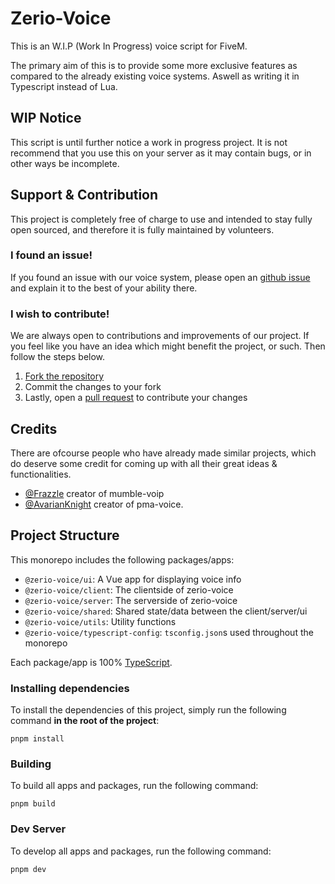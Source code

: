 # Zerio-Voice

This is an W.I.P (Work In Progress) voice script for FiveM.

The primary aim of this is to provide some more exclusive features as compared
to the already existing voice systems. Aswell as writing it in Typescript
instead of Lua.

## WIP Notice

This script is until further notice a work in progress project. It is not
recommend that you use this on your server as it may contain bugs, or in other
ways be incomplete.

## Support & Contribution

This project is completely free of charge to use and intended to stay fully open
sourced, and therefore it is fully maintained by volunteers.

### I found an issue!

If you found an issue with our voice system, please open an
[github issue](https://github.com/Z3rio/zerio-voice/issues) and explain it to
the best of your ability there.

### I wish to contribute!

We are always open to contributions and improvements of our project. If you feel
like you have an idea which might benefit the project, or such. Then follow the
steps below.

1. [Fork the repository](https://github.com/Z3rio/zerio-voice/fork)
2. Commit the changes to your fork
3. Lastly, open a [pull request](https://github.com/Z3rio/zerio-voice/pulls) to
   contribute your changes

## Credits

There are ofcourse people who have already made similar projects, which do
deserve some credit for coming up with all their great ideas & functionalities.

- [@Frazzle](https://github.com/FrazzIe) creator of mumble-voip
- [@AvarianKnight](https://github.com/AvarianKnight) creator of pma-voice.

## Project Structure

This monorepo includes the following packages/apps:

- `@zerio-voice/ui`: A Vue app for displaying voice info
- `@zerio-voice/client`: The clientside of zerio-voice
- `@zerio-voice/server`: The serverside of zerio-voice
- `@zerio-voice/shared`: Shared state/data between the client/server/ui
- `@zerio-voice/utils`: Utility functions
- `@zerio-voice/typescript-config`: `tsconfig.json`s used throughout the
  monorepo

Each package/app is 100% [TypeScript](https://www.typescriptlang.org/).

### Installing dependencies

To install the dependencies of this project, simply run the following command
**in the root of the project**:

```
pnpm install
```

### Building

To build all apps and packages, run the following command:

```
pnpm build
```

### Dev Server

To develop all apps and packages, run the following command:

```
pnpm dev
```
